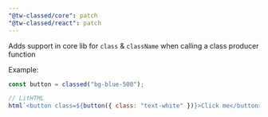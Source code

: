 ```yaml
---
"@tw-classed/core": patch
"@tw-classed/react": patch
---
```


Adds support in core lib for `class` & `className` when calling a class producer function

Example:

```js
const button = classed("bg-blue-500");

// LitHTML
html`<button class=${button({ class: "text-white" })}>Click me</button>`;
```
